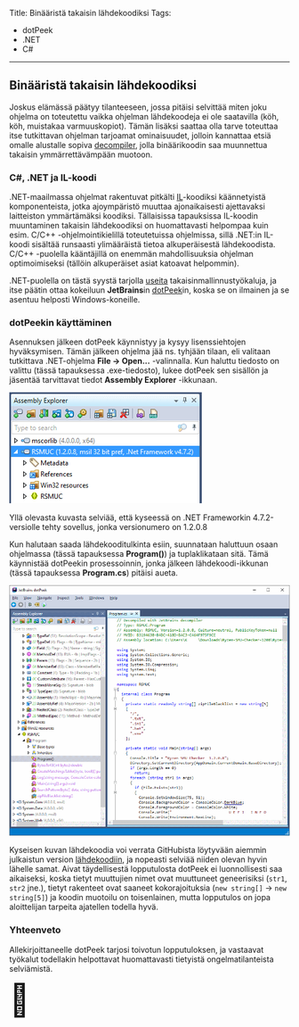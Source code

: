 Title: Binääristä takaisin lähdekoodiksi
Tags: 
  - dotPeek
  - .NET
  - C#
---

## Binääristä takaisin lähdekoodiksi

Joskus elämässä päätyy tilanteeseen, jossa pitäisi selvittää miten joku ohjelma on toteutettu vaikka ohjelman lähdekoodeja ei ole saatavilla (köh, köh, muistakaa varmuuskopiot). Tämän lisäksi saattaa olla tarve toteuttaa itse tutkittavan ohjelman tarjoamat ominaisuudet, jolloin kannattaa etsiä omalle alustalle sopiva [decompiler](https://en.wikipedia.org/wiki/Decompiler), jolla binäärikoodin saa muunnettua takaisin ymmärrettävämpään muotoon.

### C#, .NET ja IL-koodi

.NET-maailmassa ohjelmat rakentuvat pitkälti [IL](https://en.wikipedia.org/wiki/Common_Intermediate_Language)-koodiksi käännetyistä komponenteista, jotka ajoympäristö muuttaa ajonaikaisesti ajettavaksi laitteiston ymmärtämäksi koodiksi. Tällaisissa tapauksissa IL-koodin muuntaminen takaisin lähdekoodiksi on huomattavasti helpompaa kuin esim. C/C++ -ohjelmointikielillä toteutetuissa ohjelmissa, sillä .NET:in IL-koodi sisältää runsaasti ylimääräistä tietoa alkuperäisestä lähdekoodista. C/C++ -puolella kääntäjillä on enemmän mahdollisuuksia ohjelman optimoimiseksi (tällöin alkuperäiset asiat katoavat helpommin).

.NET-puolella on tästä syystä tarjolla [useita](https://blog.ndepend.com/in-the-jungle-of-net-decompilers/) takaisinmallinnustyökaluja, ja itse päätin ottaa kokeiluun **JetBrains**in [dotPeek](https://www.jetbrains.com/decompiler/)in, koska se on ilmainen ja se asentuu helposti Windows-koneille. 

### dotPeekin käyttäminen

Asennuksen jälkeen dotPeek käynnistyy ja kysyy lisenssiehtojen hyväksymisen. Tämän jälkeen ohjelma jää ns. tyhjään tilaan, eli valitaan tutkittava .NET-ohjelma **File -> Open...** -valinnalla. Kun haluttu tiedosto on valittu (tässä tapauksessa .exe-tiedosto), lukee dotPeek sen sisällön ja jäsentää tarvittavat tiedot **Assembly Explorer** -ikkunaan.

![dotPeek Assembly Explorer](../images/dotpeek_assembly_explorer.png)  

Yllä olevasta kuvasta selviää, että kyseessä on .NET Frameworkin 4.7.2-versiolle tehty sovellus, jonka versionumero on 1.2.0.8

Kun halutaan saada lähdekooditulkinta esiin, suunnataan haluttuun osaan ohjelmassa (tässä tapauksessa **Program()**) ja tuplaklikataan sitä. Tämä käynnistää dotPeekin prosessoinnin, jonka jälkeen lähdekoodi-ikkunan (tässä tapauksessa **Program.cs**) pitäisi aueta.

![dotPeek Full](../images/dotpeek_full.png)  

Kyseisen kuvan lähdekoodia voi verrata GitHubista löytyvään aiemmin julkaistun version [lähdekoodiin](https://github.com/LeagueRaINi/Zen2-SMU-Checker/blob/master/SMUC/SMUC/Program.cs), ja nopeasti selviää niiden olevan hyvin lähelle samat. Aivat täydellisestä lopputulosta dotPeek ei luonnollisesti saa aikaiseksi, koska tietyt muuttujien nimet ovat muuttuneet geneerisiksi (`str1`, `str2` jne.), tietyt rakenteet ovat saaneet kokorajoituksia (`new string[]` -> `new string[5]`) ja koodin muotoilu on toisenlainen, mutta lopputulos on jopa aloittelijan tarpeita ajatellen todella hyvä.

### Yhteenveto

Allekirjoittaneelle dotPeek tarjosi toivotun lopputuloksen, ja vastaavat työkalut todellakin helpottavat huomattavasti tietyistä ongelmatilanteista selviämistä.

<span style="font-size:4em;">📇</span>